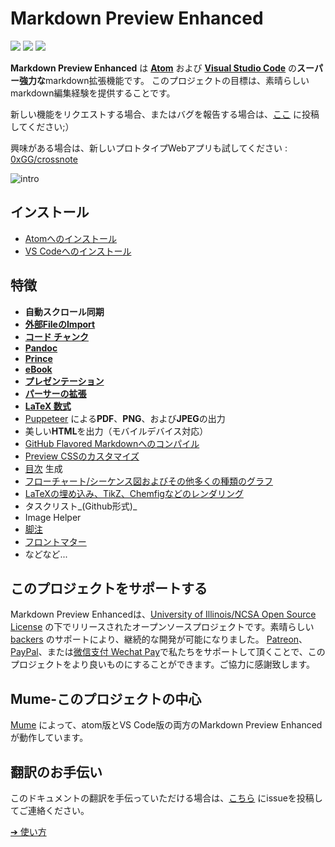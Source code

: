 # Markdown Preview Enhanced

[![](https://img.shields.io/github/tag/shd101wyy/markdown-preview-enhanced.svg)](https://github.com/shd101wyy/markdown-preview-enhanced/releases) ![](https://img.shields.io/apm/dm/markdown-preview-enhanced.svg) [![](https://img.shields.io/github/stars/shd101wyy/markdown-preview-enhanced.svg?style=social&label=Star)](https://github.com/shd101wyy/markdown-preview-enhanced)

**Markdown Preview Enhanced** は [**Atom**](https://atom.io/packages/markdown-preview-enhanced) および [**Visual Studio Code**](https://marketplace.visualstudio.com/items?itemName=shd101wyy.markdown-preview-enhanced) の**スーパー強力な**markdown拡張機能です。
このプロジェクトの目標は、素晴らしいmarkdown編集経験を提供することです。

新しい機能をリクエストする場合、またはバグを報告する場合は、[ここ](https://github.com/shd101wyy/markdown-preview-enhanced/issues) に投稿してください;）

興味がある場合は、新しいプロトタイプWebアプリも試してください : [0xGG/crossnote](https://github.com/0xGG/crossnote)

![intro](https://user-images.githubusercontent.com/1908863/28227953-eb6eefa4-68a1-11e7-8769-96ea83facf3b.png)

## インストール

- [Atomへのインストール](ja-jp/installation.md)
- [VS Codeへのインストール](ja-jp/vscode-installation.md)

## 特徴

- **自動スクロール同期**
- **[外部FileのImport](ja-jp/file-imports.md)**
- **[コード チャンク](ja-jp/code-chunk.md)**
- **[Pandoc](ja-jp/pandoc.md)**
- **[Prince](ja-jp/prince.md)**
- **[eBook](ja-jp/ebook.md)**
- **[プレゼンテーション](ja-jp/presentation.md)**
- **[パーサーの拡張](ja-jp/extend-parser.md)**
- **[LaTeX 数式](ja-jp/math.md)**
- [Puppeteer](ja-jp/puppeteer.md) による**PDF**、**PNG**、および**JPEG**の出力
- 美しい**HTML**を出力（モバイルデバイス対応）
- [GitHub Flavored Markdownへのコンパイル](ja-jp/markdown.md)
- [Preview CSSのカスタマイズ](ja-jp/customize-css.md)
- [目次](ja-jp/toc.md) 生成
- [フローチャート/シーケンス図およびその他多くの種類のグラフ](ja-jp/diagrams.md)
- [LaTeXの埋め込み、TikZ、Chemfigなどのレンダリング](ja-jp/code-chunk.md?id=latex)
- タスクリスト_(Github形式)_
- Image Helper
- [脚注](https://github.com/shd101wyy/markdown-preview-enhanced/issues/35)
- [フロントマター](https://github.com/shd101wyy/markdown-preview-enhanced/issues/100)
- などなど...

## このプロジェクトをサポートする

Markdown Preview Enhancedは、[University of Illinois/NCSA Open Source License](LICENSE.md) の下でリリースされたオープンソースプロジェクトです。素晴らしい [backers](backers.md) のサポートにより、継続的な開発が可能になりました。 [Patreon](https://www.patreon.com/shd101wyy)、[PayPal](paypal.md)、または[微信支付 Wechat Pay](wechat.md)で私たちをサポートして頂くことで、このプロジェクトをより良いものにすることができます。ご協力に感謝致します。

## Mume-このプロジェクトの中心

[Mume](https://github.com/shd101wyy/mume) によって、atom版とVS Code版の両方のMarkdown Preview Enhancedが動作しています。

## 翻訳のお手伝い

このドキュメントの翻訳を手伝っていただける場合は、[こちら](https://github.com/shd101wyy/markdown-preview-enhanced/issues) にissueを投稿してご連絡ください。

[➔ 使い方](ja-jp/usages.md)
